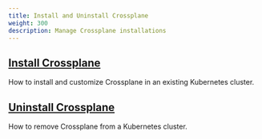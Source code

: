 ```yaml
---
title: Install and Uninstall Crossplane
weight: 300
description: Manage Crossplane installations
---
```


## [Install Crossplane](install/)
How to install and customize Crossplane in an existing Kubernetes cluster.

## [Uninstall Crossplane](uninstall/)
How to remove Crossplane from a Kubernetes cluster.